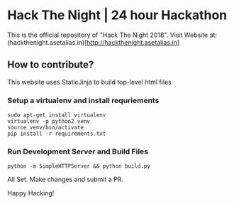 # Hack The Night | 24 hour Hackathon
This is the official repository of "Hack The Night 2018".
Visit Website at: (hackthenight.asetalias.in)[http://hackthenight.asetalias.in]

## How to contribute?
This website uses StaticJinja to build top-level html files

### Setup a virtualenv and install requriements
```
sudo apt-get install virtualenv
virtualenv -p python2 venv
source venv/bin/activate
pip install -r requirements.txt
```

### Run Development Server and Build Files

```
python -m SimpleHTTPServer && python build.py
```

All Set. Make changes and submit a PR.

Happy Hacking!